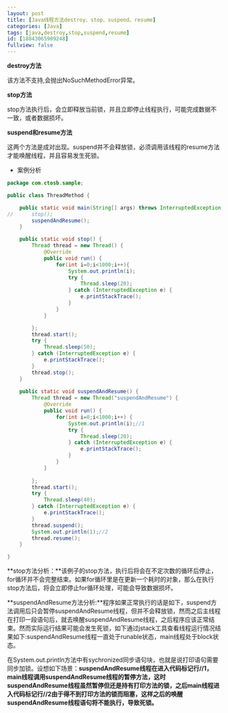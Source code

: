 ```yaml
---
layout: post
title: [Java线程方法destroy、stop、suspend、resume]
categories: [Java]
tags: [java,destroy,stop,suspend,resume]
id: [18843065909248]
fullview: false
---
```

**destroy方法**

该方法不支持,会抛出NoSuchMethodError异常。

**stop方法**

stop方法执行后，会立即释放当前锁，并且立即停止线程执行，可能完成数据不一致，或者数据损坏。

**suspend和resume方法**

这两个方法是成对出现。suspend并不会释放锁，必须调用该线程的resume方法才能唤醒线程，并且容易发生死锁。

* 案例分析


```java
package com.ctosb.sample;

public class ThreadMethod {

	public static void main(String[] args) throws InterruptedException {
//		stop();
		suspendAndResume();
	}

	public static void stop() {
		Thread thread = new Thread() {
			@Override
			public void run() {
				for(int i=0;i<1000;i++){
					System.out.println(i);
					try {
						Thread.sleep(20);
					} catch (InterruptedException e) {
						e.printStackTrace();
					}
				}
			}

		};
		thread.start();
		try {
			Thread.sleep(50);
		} catch (InterruptedException e) {
			e.printStackTrace();
		}
		thread.stop();
	}
	
	public static void suspendAndResume() {
		Thread thread = new Thread("suspendAndResume") {
			@Override
			public void run() {
				for(int i=0;i<1000;i++) {
					System.out.println(i);//1
					try {
						Thread.sleep(20);
					} catch (InterruptedException e) {
						e.printStackTrace();
					}
				}
			}
			
		};
		thread.start();
		try {
			Thread.sleep(40);
		} catch (InterruptedException e) {
			e.printStackTrace();
		}
		thread.suspend();
		System.out.println(1);//2
		thread.resume();
	}

}
```

**stop方法分析：**该例子的stop方法，执行后将会在不定次数的循环后停止，for循环并不会完整结束。如果for循环里是在更新一个耗时的对象，那么在执行stop方法后，将会立即停止for循环处理，可能会导致数据损坏。

**suspendAndResume方法分析:**程序如果正常执行的话是如下，suspend方法调用后只会暂停suspendAndResume线程，但并不会释放锁，然而之后主线程在打印一段语句后，就去唤醒suspendAndResume线程，之后程序应该正常结束。然而实际运行结果可能会发生死锁，如下通过jstack工具查看线程运行情况结果如下:suspendAndResume线程一直处于runable状态，main线程处于block状态。

在System.out.println方法中有sychronized同步语句块，也就是说打印语句需要同步加锁。设想如下场景：**suspendAndResume线程在进入代码标记行//1，main线程调用suspendAndResume线程的暂停方法，这时suspendAndResume线程虽然暂停但还是持有打印方法的锁，之后main线程进入代码标记行//2由于得不到打印方法的锁而阻塞，这样之后的唤醒suspendAndResume线程语句将不能执行，导致死锁。**

